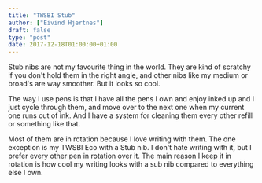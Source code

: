 ```yaml
---
title: "TWSBI Stub"
author: ["Eivind Hjertnes"]
draft: false
type: "post"
date: 2017-12-18T01:00:00+01:00
---
```


Stub nibs are not my favourite thing in the world. They are kind of
scratchy if you don't hold them in the right angle, and other nibs like
my medium or broad's are way smoother. But it looks so cool.

The way I use pens is that I have all the pens I own and enjoy inked up
and I just cycle through them, and move over to the next one when my
current one runs out of ink. And I have a system for cleaning them every
other refill or something like that.

Most of them are in rotation because I love writing with them. The one
exception is my TWSBI Eco with a Stub nib. I don't hate writing with it,
but I prefer every other pen in rotation over it. The main reason I keep
it in rotation is how cool my writing looks with a sub nib compared to
everything else I own.
